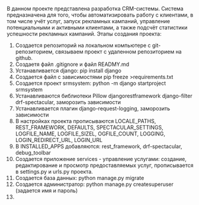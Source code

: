 В данном проекте представлена разработка CRM-системы.
Система предназначена для того, чтобы автоматизировать работу с клиентами, в том числе учёт услуг, 
запуск рекламных кампаний, управление потенциальными и активными клиентами, а также подсчёт статистики 
успешности рекламных кампаний.
Этапы создания проекта:
1. Создается репозиторий на локальном компьютере с git-репозиторием, связываем проект с удаленном репозиторием на github.
2. Создаетя файл .gitignore и файл READMY.md
3. Устанавливается django: pip install django
4. Создается файл с зависимостями pip freeze >requirements.txt
5. Создается проект srmsystem: python -m django startproject srmsystem
6. Устанавливаются библиотеки Pillow djangorestframework django-filter drf-spectacular, заморозить зависимости
7. Устанавливается плагин django-request-logging, заморозить зависимости
8. В настройках проекта прописываются LOCALE_PATHS, REST_FRAMEWORK, DEFAULTS, SPECTACULAR_SETTINGS, LOGFILE_NAME, LOGFILE_SIZEL, OGFILE_COUNT, LOGGING, LOGIN_REDIRECT_URL, LOGIN_URL
9. В INSTALLED_APPS добавляются: rest_framework, drf-spectacular, debug_toolbar
10. Создается приложение services - управление услугами: создание, редактирование и просмотр предоставляемых услуг, прописывается в settings.py и urls.py проекта.
11. Создается база данных: python manage.py migrate
12. Создается администратор: python manage.py createsuperuser (задается имя и пароль)
13. 